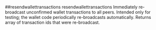 ##resendwallettransactions
resendwallettransactions
Immediately re-broadcast unconfirmed wallet transactions to all peers.
Intended only for testing; the wallet code periodically re-broadcasts
automatically.
Returns array of transaction ids that were re-broadcast.

```
